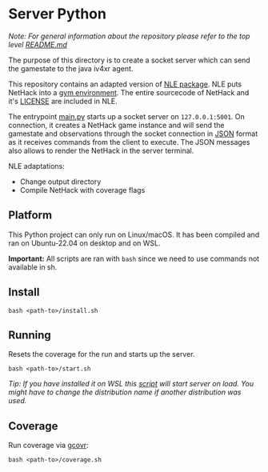 # Server Python

*Note: For general information about the repository please refer to the top level [README.md](../README.md)*

The purpose of this directory is to create a socket server which can send the gamestate to the java iv4xr agent.

This repository contains an adapted version of [NLE package](https://github.com/facebookresearch/nle). NLE puts NetHack into a [gym environment](https://github.com/openai/gym). The entire sourcecode of NetHack and it's [LICENSE](lib/nle/LICENSE) are included in NLE.

The entrypoint [main.py](src/main.py) starts up a socket server on `127.0.0.1:5001`. On connection, it creates a NetHack game instance and will send the gamestate and observations through the socket connection in [JSON](https://www.json.org/json-en.html) format as it receives commands from the client to execute. The JSON messages also allows to render the NetHack in the server terminal.

NLE adaptations:

* Change output directory
* Compile NetHack with coverage flags

## Platform

This Python project can only run on Linux/macOS. It has been compiled and ran on Ubuntu-22.04 on desktop and on WSL.

**Important:** All scripts are ran with `bash` since we need to use commands not available in sh.

## Install

```commandline
bash <path-to>/install.sh
```

## Running

Resets the coverage for the run and starts up the server.

```commandline
bash <path-to>/start.sh
```

*Tip: If you have installed it on WSL this [script](./wsl-start.bat) will start server on load. You might have to change the distribution name if another distribution was used.*

## Coverage

Run coverage via [gcovr](https://gcovr.com/en/stable/):

```commandline
bash <path-to>/coverage.sh
```
